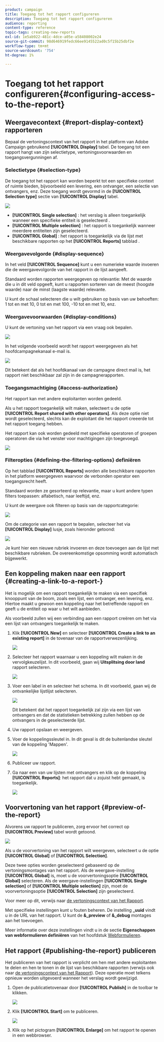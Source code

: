 ```yaml
---
product: campaign
title: Toegang tot het rapport configureren
description: Toegang tot het rapport configureren
audience: reporting
content-type: reference
topic-tags: creating-new-reports
exl-id: 1e5ab922-481c-4dce-a05e-a58408002e24
source-git-commit: 98d646919fedc66ee9145522ad0c5f15b25dbf2e
workflow-type: tm+mt
source-wordcount: '754'
ht-degree: 1%

---
```


# Toegang tot het rapport configureren{#configuring-access-to-the-report}

## Weergavecontext {#report-display-context} rapporteren

Bepaal de vertoningscontext van het rapport in het platform van Adobe Campaign gebruikend **[!UICONTROL Display]** tabel. De toegang tot een rapport hangt van zijn selectietype, vertoningsvoorwaarden en toegangsvergunningen af.

### Selectietype {#selection-type}

De toegang tot het rapport kan worden beperkt tot een specifieke context of ruimte bieden, bijvoorbeeld een levering, een ontvanger, een selectie van ontvangers, enz. Deze toegang wordt gevormd in de **[!UICONTROL Selection type]** sectie van **[!UICONTROL Display]** tabel.

![](assets/s_ncs_advuser_report_visibility_4.png)

* **[!UICONTROL Single selection]** : het verslag is alleen toegankelijk wanneer een specifieke entiteit is geselecteerd .
* **[!UICONTROL Multiple selection]** : het rapport is toegankelijk wanneer meerdere entiteiten zijn geselecteerd.
* **[!UICONTROL Global]** : het rapport is toegankelijk via de lijst met beschikbare rapporten op het  **[!UICONTROL Reports]** tabblad .

### Weergavevolgorde {#display-sequence}

In het veld **[!UICONTROL Sequence]** kunt u een numerieke waarde invoeren die de weergavevolgorde van het rapport in de lijst aangeeft.

Standaard worden rapporten weergegeven op relevantie: Met de waarde die u in dit veld opgeeft, kunt u rapporten sorteren van de meest (hoogste waarde) naar de minst (laagste waarde) relevante.

U kunt de schaal selecteren die u wilt gebruiken op basis van uw behoeften: 1 tot en met 10, 0 tot en met 100, -10 tot en met 10, enz.

### Weergavevoorwaarden {#display-conditions}

U kunt de vertoning van het rapport via een vraag ook bepalen.

![](assets/s_ncs_advuser_report_visibility_5.png)

In het volgende voorbeeld wordt het rapport weergegeven als het hoofdcampagnekanaal e-mail is.

![](assets/s_ncs_advuser_report_visibility_6.png)

Dit betekent dat als het hoofdkanaal van de campagne direct mail is, het rapport niet beschikbaar zal zijn in de campagnerapporten.

### Toegangsmachtiging {#access-authorization}

Het rapport kan met andere exploitanten worden gedeeld.

Als u het rapport toegankelijk wilt maken, selecteert u de optie **[!UICONTROL Report shared with other operators]**. Als deze optie niet wordt geselecteerd, slechts kan de exploitant die het rapport creeerde tot het rapport toegang hebben.

Het rapport kan ook worden gedeeld met specifieke operatoren of groepen operatoren die via het venster voor machtigingen zijn toegevoegd.

![](assets/s_ncs_advuser_report_visibility_8.png)

### Filteropties {#defining-the-filtering-options} definiëren

Op het tabblad **[!UICONTROL Reports]** worden alle beschikbare rapporten in het platform weergegeven waarvoor de verbonden operator een toegangsrecht heeft.

Standaard worden ze gesorteerd op relevantie, maar u kunt andere typen filters toepassen: alfabetisch, naar leeftijd, enz.

U kunt de weergave ook filteren op basis van de rapportcategorie:

![](assets/report_ovv_select_type.png)

Om de categorie van een rapport te bepalen, selecteer het via **[!UICONTROL Display]** lusje, zoals hieronder getoond:

![](assets/report_select_category.png)

Je kunt hier een nieuwe rubriek invoeren en deze toevoegen aan de lijst met beschikbare rubrieken. De overeenkomstige opsomming wordt automatisch bijgewerkt.

## Een koppeling maken naar een rapport {#creating-a-link-to-a-report-}

Het is mogelijk om een rapport toegankelijk te maken via een specifiek knooppunt van de boom, zoals een lijst, een ontvanger, een levering, enz. Hiertoe maakt u gewoon een koppeling naar het betreffende rapport en geeft u de entiteit op waar u het wilt aanbieden.

Als voorbeeld zullen wij een verbinding aan een rapport creëren om het via een lijst van ontvangers toegankelijk te maken.

1. Klik **[!UICONTROL New]** en selecteer **[!UICONTROL Create a link to an existing report]** in de tovenaar van de rapportverwezenlijking.

   ![](assets/s_ncs_advuser_report_wizard_link_01.png)

1. Selecteer het rapport waarnaar u een koppeling wilt maken in de vervolgkeuzelijst. In dit voorbeeld, gaan wij **Uitsplitsing door land** rapport selecteren.

   ![](assets/s_ncs_advuser_report_wizard_link_02.png)

1. Voer een label in en selecteer het schema. In dit voorbeeld, gaan wij de ontvankelijke lijstlijst selecteren.

   ![](assets/s_ncs_advuser_report_wizard_link_03.png)

   Dit betekent dat het rapport toegankelijk zal zijn via een lijst van ontvangers en dat de statistieken betrekking zullen hebben op de ontvangers in de geselecteerde lijst.

1. Uw rapport opslaan en weergeven.
1. Voer de koppelingssleutel in. In dit geval is dit de buitenlandse sleutel van de koppeling &#39;Mappen&#39;.

   ![](assets/s_ncs_advuser_report_wizard_link_04.png)

1. Publiceer uw rapport.
1. Ga naar een van uw lijsten met ontvangers en klik op de koppeling **[!UICONTROL Reports]**: het rapport dat u zojuist hebt gemaakt, is toegankelijk.

   ![](assets/s_ncs_advuser_report_wizard_link_05.png)

## Voorvertoning van het rapport {#preview-of-the-report}

Alvorens uw rapport te publiceren, zorg ervoor het correct op **[!UICONTROL Preview]** tabel wordt getoond.

![](assets/s_ncs_advuser_report_preview_01.png)

Als u de voorvertoning van het rapport wilt weergeven, selecteert u de optie **[!UICONTROL Global]** of **[!UICONTROL Selection]**.

Deze twee opties worden geselecteerd gebaseerd op de vertoningsmontages van het rapport. Als de weergave-instelling **[!UICONTROL Global]** is, moet u de voorvertoningsoptie **[!UICONTROL Global]** selecteren. Als de weergave-instellingen **[!UICONTROL Single selection]** of **[!UICONTROL Multiple selection]** zijn, moet de voorvertoningsoptie **[!UICONTROL Selection]** zijn geselecteerd.

Voor meer op dit, verwijs naar [de vertoningscontext van het Rapport](#report-display-context).

Met specifieke instellingen kunt u fouten beheren. De instelling **_uuid** vindt u in de URL van het rapport. U kunt de **&amp;_preview** of **&amp;_debug** montages aan het toevoegen.

Meer informatie over deze instellingen vindt u in de sectie **Eigenschappen van webformulieren definiëren** van het hoofdstuk [Webformulieren](../../web/using/about-web-forms.md).

## Het rapport {#publishing-the-report} publiceren

Het publiceren van het rapport is verplicht om hen met andere exploitanten te delen en hen te tonen in de lijst van beschikbare rapporten (verwijs ook naar [de vertoningscontext van het Rapport](#report-display-context)). Deze operatie moet telkens opnieuw worden uitgevoerd wanneer het verslag wordt gewijzigd.

1. Open de publicatietovenaar door **[!UICONTROL Publish]** in de toolbar te klikken.

   ![](assets/s_ncs_advuser_report_publish_01.png)

1. Klik **[!UICONTROL Start]** om te publiceren.

   ![](assets/s_ncs_advuser_report_publish_02.png)

1. Klik op het pictogram **[!UICONTROL Enlarge]** om het rapport te openen in een webbrowser.
